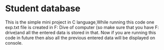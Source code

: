 # Student database 
This is the simple mini project in C language,While running this code one exp.txt file is created in F: Dive of computer (so make sure that you have F: drive)and all the entered data is stored in that. Now if you are running this code in future then also all the previous entered data will be displayed on console.
